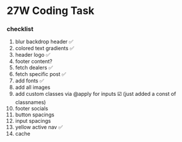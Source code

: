 # 27W Coding Task

### checklist

1. blur backdrop header ✅
2. colored text gradients ✅
3. header logo ✅
4. footer content?
5. fetch dealers ✅
6. fetch specific post ✅
7. add fonts ✅
8. add all images
9. add custom classes via @apply for inputs ☑️ (just added a const of classnames)
10. footer socials
11. button spacings
12. input spacings
13. yellow active nav ✅
14. cache
